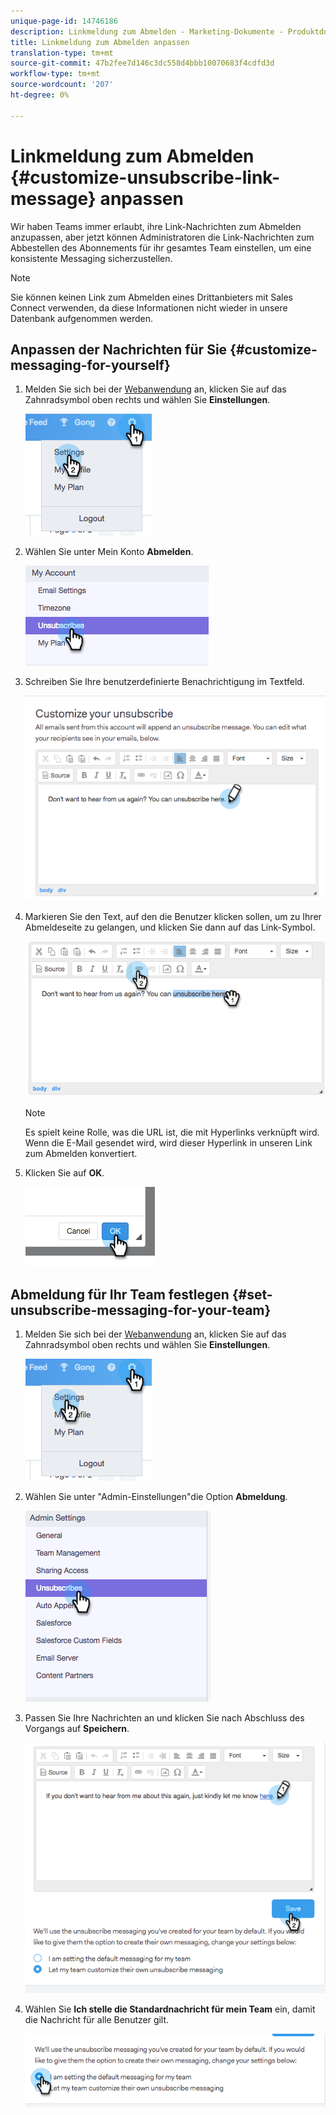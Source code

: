 ```yaml
---
unique-page-id: 14746186
description: Linkmeldung zum Abmelden - Marketing-Dokumente - Produktdokumentation anpassen
title: Linkmeldung zum Abmelden anpassen
translation-type: tm+mt
source-git-commit: 47b2fee7d146c3dc558d4bbb10070683f4cdfd3d
workflow-type: tm+mt
source-wordcount: '207'
ht-degree: 0%

---
```



# Linkmeldung zum Abmelden {#customize-unsubscribe-link-message} anpassen

Wir haben Teams immer erlaubt, ihre Link-Nachrichten zum Abmelden anzupassen, aber jetzt können Administratoren die Link-Nachrichten zum Abbestellen des Abonnements für ihr gesamtes Team einstellen, um eine konsistente Messaging sicherzustellen.

>[!NOTE]
>
>Sie können keinen Link zum Abmelden eines Drittanbieters mit Sales Connect verwenden, da diese Informationen nicht wieder in unsere Datenbank aufgenommen werden.

## Anpassen der Nachrichten für Sie {#customize-messaging-for-yourself}

1. Melden Sie sich bei der [Webanwendung](http://toutapp.com/login) an, klicken Sie auf das Zahnradsymbol oben rechts und wählen Sie **Einstellungen**.

   ![](assets/one.png)

1. Wählen Sie unter Mein Konto **Abmelden**.

   ![](assets/two-1.png)

1. Schreiben Sie Ihre benutzerdefinierte Benachrichtigung im Textfeld.

   ![](assets/three-1.png)

1. Markieren Sie den Text, auf den die Benutzer klicken sollen, um zu Ihrer Abmeldeseite zu gelangen, und klicken Sie dann auf das Link-Symbol.

   ![](assets/four-1.png)

   >[!NOTE]
   >
   >Es spielt keine Rolle, was die URL ist, die mit Hyperlinks verknüpft wird. Wenn die E-Mail gesendet wird, wird dieser Hyperlink in unseren Link zum Abmelden konvertiert.

1. Klicken Sie auf **OK**.

   ![](assets/five.png)

## Abmeldung für Ihr Team festlegen {#set-unsubscribe-messaging-for-your-team}

1. Melden Sie sich bei der [Webanwendung](http://toutapp.com/login) an, klicken Sie auf das Zahnradsymbol oben rechts und wählen Sie **Einstellungen**.

   ![](assets/six.png)

1. Wählen Sie unter &quot;Admin-Einstellungen&quot;die Option **Abmeldung**.

   ![](assets/eight.png)

1. Passen Sie Ihre Nachrichten an und klicken Sie nach Abschluss des Vorgangs auf **Speichern**.

   ![](assets/seven.png)

1. Wählen Sie **Ich stelle die Standardnachricht für mein Team** ein, damit die Nachricht für alle Benutzer gilt.

   ![](assets/eleven.png)

